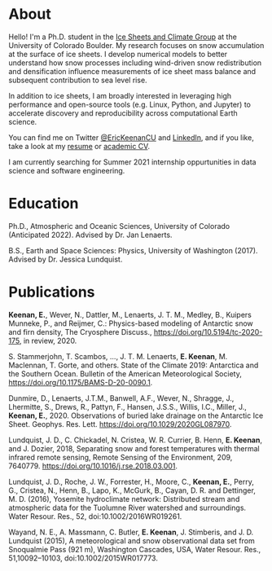 # About
Hello! I'm a Ph.D. student in the [Ice Sheets and Climate Group](https://www.colorado.edu/lab/icesheetclimate/) at the University of Colorado Boulder.  My research focuses on snow accumulation at the surface of ice sheets. I develop numerical models to better understand how snow processes including wind-driven snow redistribution and densification influence measurements of ice sheet mass balance and subsequent contribution to sea level rise.

In addition to ice sheets, I am broadly interested in leveraging high performance and open-source tools (e.g. Linux, Python, and Jupyter) to accelerate discovery and reproducibility across computational Earth science. 

You can find me on Twitter [@EricKeenanCU](https://twitter.com/EricKeenanCU) and [LinkedIn](https://www.linkedin.com/in/eric-keenan/), and if you like, take a look at my [resume](https://erickeenan.github.io/PDFS/Eric_Keenan_Resume.pdf) or [academic CV](https://erickeenan.github.io/PDFS/Eric_Keenan_CV.pdf).

I am currently searching for Summer 2021 internship oppurtunities in data science and software engineering.

# Education
Ph.D., Atmospheric and Oceanic Sciences, University of Colorado (Anticipated 2022). Advised by Dr. Jan Lenaerts. 

B.S., Earth and Space Sciences: Physics, University of Washington (2017). Advised by Dr. Jessica Lundquist. 

# Publications
**Keenan, E.**, Wever, N., Dattler, M., Lenaerts, J. T. M., Medley, B., Kuipers Munneke, P., and Reijmer, C.: Physics-based modeling of Antarctic snow and firn density, The Cryosphere Discuss., https://doi.org/10.5194/tc-2020-175, in review, 2020.

S. Stammerjohn, T. Scambos, ..., J. T. M. Lenaerts, **E. Keenan**, M. Maclennan, T. Gorte, and others. State of the Climate 2019: Antarctica and the Southern Ocean. Bulletin of the American Meteorological Society, https://doi.org/10.1175/BAMS-D-20-0090.1.

Dunmire, D., Lenaerts, J.T.M., Banwell, A.F., Wever, N., Shragge, J., Lhermitte, S., Drews, R., Pattyn, F., Hansen, J.S.S., Willis, I.C., Miller, J., **Keenan, E.**, 2020. Observations of buried lake drainage on the Antarctic Ice Sheet. Geophys. Res. Lett. https://doi.org/10.1029/2020GL087970.

Lundquist, J. D., C. Chickadel, N. Cristea, W. R. Currier, B. Henn, **E. Keenan**, and J. Dozier, 2018, Separating snow and forest temperatures with thermal infrared remote sensing, Remote Sensing of the Environment, 209, 7640779. https://doi.org/10.1016/j.rse.2018.03.001.

Lundquist, J. D., Roche, J. W., Forrester, H., Moore, C., **Keenan, E.**, Perry, G., Cristea, N., Henn, B., Lapo, K., McGurk, B., Cayan, D. R. and Dettinger, M. D. (2016), Yosemite hydroclimate network: Distributed stream and atmospheric data for the Tuolumne River watershed and surroundings. Water Resour. Res., 52, doi:10.1002/2016WR019261.

Wayand, N. E., A. Massmann, C. Butler, **E. Keenan**, J. Stimberis, and J. D. Lundquist (2015), A meteorological and snow observational data set from Snoqualmie Pass (921 m), Washington Cascades, USA, Water Resour. Res., 51,10092–10103, doi:10.1002/2015WR017773.
